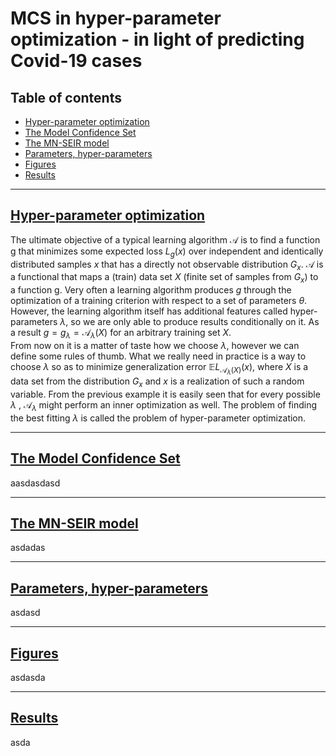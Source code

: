 # MCS in hyper-parameter optimization - in light of predicting Covid-19 cases

## Table of contents

* [Hyper-parameter optimization](#hyper-parameter-optimization)
* [The Model Confidence Set](#the-model-confidence-set)
* [The MN-SEIR model](#the-mn-seir-model)
* [Parameters, hyper-parameters](#parameters-,-hyper-parameters)
* [Figures](#figures)
* [Results](#results)
---

## [Hyper-parameter optimization]()

The ultimate objective of a typical learning algorithm $\mathcal{A}$ is to find a function g that minimizes some expected loss
$L_{g}(x)$ over independent and identically distributed samples $x$ that has a directly not observable distribution $G_{x}$.
$\mathcal{A}$ is a functional that maps a (train) data set $X$ (finite set of samples from $G_{x}$) to a function g. 
Very often a learning algorithm produces $g$ through the optimization of a training criterion with respect to a set of parameters
$\theta$. However, the learning algorithm itself has additional features called hyper-parameters $\lambda$,
so we are only able to produce results conditionally on it. As a result $g=g_{\lambda}=\mathcal{A}_{\lambda}(X)$ for an arbitrary
training set $X$. <br>
From now on it is a matter of taste how we choose $\lambda$, however we can define some rules of thumb. What we really need in
practice is a way to choose $\lambda$ so as to minimize generalization error $\mathbb{E}L_{\mathcal{A}_{\lambda}(X)}(x)$, 
where $X$ is a data set from the distribution $G_{x}$ and $x$ is a realization of such a random variable. From the previous example 
it is easily seen that for every possible $\lambda$ , $\mathcal{A}_{\lambda}$ might perform an inner optimization as well. 
The problem of finding the best fitting $\lambda$ is called the problem of hyper-parameter optimization.

---
## [The Model Confidence Set](https://onlinelibrary.wiley.com/doi/abs/10.3982/ECTA5771)
aasdasdasd

---
## [The MN-SEIR model](https://journals.plos.org/plosmedicine/article?id=10.1371/journal.pmed.0020174)

asdadas

---
## [Parameters, hyper-parameters]()

asdasd

---

## [Figures]()

asdasda

---
## [Results]()

asda
